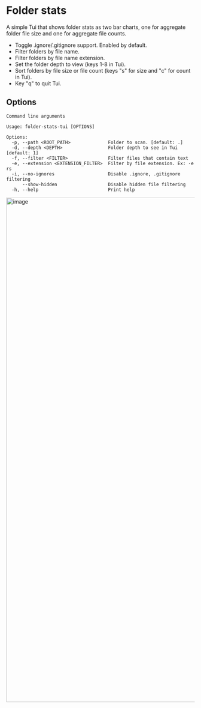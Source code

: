 # Folder stats
A simple Tui that shows folder stats as two bar charts, one for aggregate folder file size and one for aggregate file counts.

* Toggle .ignore/.gitignore support. Enabled by default.
* Filter folders by file name.
* Filter folders by file name extension.
* Set the folder depth to view (keys 1-8 in Tui).
* Sort folders by file size or file count (keys "s" for size and "c" for count in Tui).
* Key "q" to quit Tui.

## Options
```
Command line arguments

Usage: folder-stats-tui [OPTIONS]

Options:
  -p, --path <ROOT_PATH>              Folder to scan. [default: .]
  -d, --depth <DEPTH>                 Folder depth to see in Tui [default: 1]
  -f, --filter <FILTER>               Filter files that contain text
  -e, --extension <EXTENSION_FILTER>  Filter by file extension. Ex: -e rs
  -i, --no-ignores                    Disable .ignore, .gitignore filtering
      --show-hidden                   Disable hidden file filtering
  -h, --help                          Print help
```

<img width="1344" alt="image" src="https://github.com/darrell-roberts/folder-stats-tui/assets/33698065/80a7c528-e589-4705-9120-6b64be17f348">
